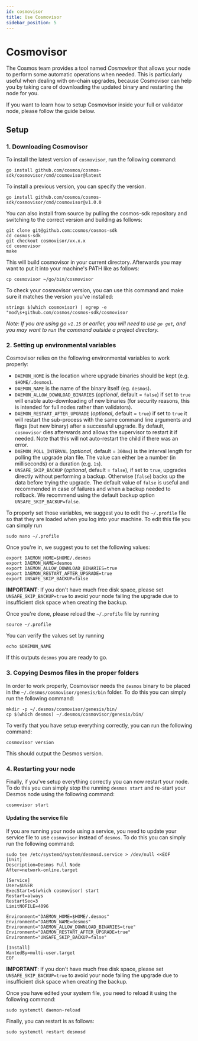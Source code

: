 ```yaml
---
id: cosmovisor
title: Use Cosmovisor
sidebar_position: 5
---
```


# Cosmovisor 
The Cosmos team provides a tool named _Cosmovisor_ that allows your node to perform some automatic operations when needed. This is particularly useful when dealing with on-chain upgrades, because Cosmovisor can help you by taking care of downloading the updated binary and restarting the node for you.  

If you want to learn how to setup Cosmovisor inside your full or validator node, please follow the guide below. 

## Setup
### 1. Downloading Cosmovisor
To install the latest version of `cosmovisor`, run the following command:
```
go install github.com/cosmos/cosmos-sdk/cosmovisor/cmd/cosmovisor@latest
```

To install a previous version, you can specify the version. 

```
go install github.com/cosmos/cosmos-sdk/cosmovisor/cmd/cosmovisor@v1.0.0
```

You can also install from source by pulling the cosmos-sdk repository and switching to the correct version and building as follows:
```
git clone git@github.com:cosmos/cosmos-sdk
cd cosmos-sdk
git checkout cosmovisor/vx.x.x
cd cosmovisor
make
```

This will build cosmovisor in your current directory. Afterwards you may want to put it into your machine's PATH like as follows:
```
cp cosmovisor ~/go/bin/cosmovisor
```
To check your cosmovisor version, you can use this command and make sure it matches the version you've installed:
```
strings $(which cosmovisor) | egrep -e "mod\s+github.com/cosmos/cosmos-sdk/cosmovisor
```

*Note: If you are using go `v1.15` or earlier, you will need to use `go get`, and you may want to run the command outside a project directory.*

### 2. Setting up environmental variables
Cosmovisor relies on the following environmental variables to work properly:

* `DAEMON_HOME` is the location where upgrade binaries should be kept (e.g. `$HOME/.desmos`).
* `DAEMON_NAME` is the name of the binary itself (eg. `desmos`).
* `DAEMON_ALLOW_DOWNLOAD_BINARIES` (*optional*, default = `false`) if set to `true` will enable auto-downloading of new binaries
  (for security reasons, this is intended for full nodes rather than validators).
* `DAEMON_RESTART_AFTER_UPGRADE` (*optional*, default = `true`) if set to `true` it will restart the sub-process with the same
  command line arguments and flags (but new binary) after a successful upgrade. By default, `cosmovisor` dies
  afterwards and allows the supervisor to restart it if needed. Note that this will not auto-restart the child
  if there was an error.
* `DAEMON_POLL_INTERVAL` (*optional*, default = `300ms`) is the interval length for polling the upgrade plan file. The value can either be a number (in milliseconds) or a duration (e.g. `1s`).
* `UNSAFE_SKIP_BACKUP` (*optional*, default = `false`), if set to `true`, upgrades directly without performing a backup. Otherwise (`false`) backs up the data before trying the upgrade. The default value of `false` is useful and recommended in case of failures and when a backup needed to rollback. We recommend using the default backup option `UNSAFE_SKIP_BACKUP=false`.
  
To properly set those variables, we suggest you to edit the `~/.profile` file so that they are loaded when you log into your machine. To edit this file you can simply run 

```shell
sudo nano ~/.profile
```

Once you're in, we suggest you to set the following values: 

```
export DAEMON_HOME=$HOME/.desmos
export DAEMON_NAME=desmos
export DAEMON_ALLOW_DOWNLOAD_BINARIES=true
export DAEMON_RESTART_AFTER_UPGRADE=true
export UNSAFE_SKIP_BACKUP=false
```

**IMPORTANT**: If you don't have much free disk space, please set `UNSAFE_SKIP_BACKUP=true` to avoid your node failing the upgrade due to insufficient disk space when creating the backup.

Once you're done, please reload the `~/.profile` file by running 

```shell
source ~/.profile
```

You can verify the values set by running 

```
echo $DAEMON_NAME
```

If this outputs `desmos` you are ready to go.

### 3. Copying Desmos files in the proper folders
In order to work properly, Cosmovisor needs the `desmos` binary to be placed in the `~/.desmos/cosmovisor/genesis/bin` folder. To do this you can simply run the following command: 

```shell
mkdir -p ~/.desmos/cosmovisor/genesis/bin/
cp $(which desmos) ~/.desmos/cosmovisor/genesis/bin/
```

To verify that you have setup everything correctly, you can run the following command: 

```shell
cosmovisor version
```

This should output the Desmos version.

### 4. Restarting your node
Finally, if you've setup everything correctly you can now restart your node. To do this you can simply stop the running `desmos start` and re-start your Desmos node using the following command: 

```
cosmovisor start
```

#### Updating the service file
If you are running your node using a service, you need to update your service file to use `cosmovisor` instead of `desmos`. To do this you can simply run the following command:

```shell
sudo tee /etc/systemd/system/desmosd.service > /dev/null <<EOF  
[Unit]
Description=Desmos Full Node
After=network-online.target

[Service]
User=$USER
ExecStart=$(which cosmovisor) start
Restart=always
RestartSec=3
LimitNOFILE=4096

Environment="DAEMON_HOME=$HOME/.desmos"
Environment="DAEMON_NAME=desmos"
Environment="DAEMON_ALLOW_DOWNLOAD_BINARIES=true"
Environment="DAEMON_RESTART_AFTER_UPGRADE=true"
Environment="UNSAFE_SKIP_BACKUP=false"

[Install]
WantedBy=multi-user.target
EOF
```

**IMPORTANT**: If you don't have much free disk space, please set `UNSAFE_SKIP_BACKUP=true` to avoid your node failing the upgrade due to insufficient disk space when creating the backup.

Once you have edited your system file, you need to reload it using the following command:

```shell
sudo systemctl daemon-reload
```

Finally, you can restart is as follows: 

```shell
sudo systemctl restart desmosd
```
